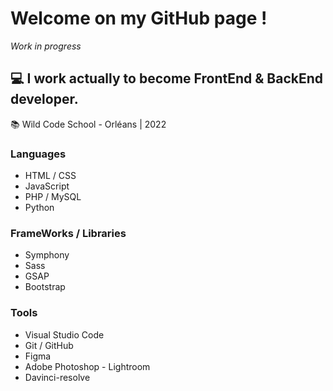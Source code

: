 # Welcome on my GitHub page !
*Work in progress*
## :computer: I work actually to become FrontEnd & BackEnd developer. 

:books: Wild Code School - Orléans | 2022

### Languages
- HTML / CSS
- JavaScript
- PHP / MySQL
- Python

### FrameWorks / Libraries
- Symphony
- Sass
- GSAP
- Bootstrap

### Tools
- Visual Studio Code
- Git / GitHub
- Figma
- Adobe Photoshop - Lightroom
- Davinci-resolve
